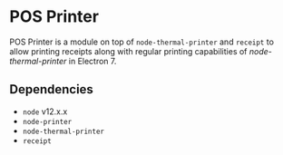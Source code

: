 # POS Printer

POS Printer is a module on top of `node-thermal-printer` and `receipt` to allow printing receipts along with regular printing capabilities of *node-thermal-printer* in Electron 7.

## Dependencies
- `node` v12.x.x
- `node-printer`
- `node-thermal-printer`
- `receipt`